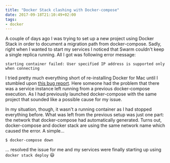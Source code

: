 ```yaml
---
title: "Docker Stack clashing with Docker-compose"
date: 2017-09-18T21:10:49+02:00
tags:
- docker
---
```


A couple of days ago I was trying to set up a new project using Docker Stack in
order to document a migration path from docker-compose. Sadly, right when I
wanted to start my services I noticed that Swarm couldn't keep a single replica
running. All I got was following error message:

```
starting container failed: User specified IP address is supported only when connecting
```

I tried pretty much everything short of re-installing Docker for Mac until I
stumbled upon [this bug report](https://github.com/moby/moby/issues/30336). Here
someone had the problem that there was a service instance left running from a
previous docker-compose execution. As I had previously launched docker-compose
with the same project that sounded like a possible cause for my issue.

In my situation, though, it wasn't a running container as I had stopped
everything before. What was left from the previous setup was just one part: the
network that docker-compose had automatically generated. Turns out,
docker-compose and docker stack are using the same network name which caused the
error. A simple...

```
$ docker-compose down
```

... resolved the issue for me and my services were finally starting up using
`docker stack deploy` 😃

